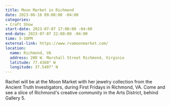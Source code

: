 ```yaml
---
title: Moon Market in Richmond
date: 2023-06-16 09:08:00 -04:00
categories:
- Craft Show
start-date: 2023-07-07 17:00:00 -04:00
end-date: 2023-07-07 22:00:00 -04:00
time: 5-10PM
external-link: https://www.rvamoonmarket.com/
location:
  name: Richmond, VA
  address: 200 W. Marshall Street Richmond, Virginia
  latitude: 77.4360° W
  longitude: 37.5407° N
---
```


Rachel will be at the Moon Market with her jewelry collection from the Ancient Truth Investigators, during First Fridays in Richmond, VA. Come and see a slice of Richmond's creative community in the Arts District, behind Gallery 5. 